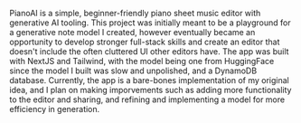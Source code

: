 PianoAI is a simple, beginner-friendly piano sheet music editor with generative AI tooling.
This project was initially meant to be a playground for a generative note model I created, however eventually became an opportunity to develop stronger full-stack skills and create an editor that doesn't include the often cluttered UI other editors have.
The app was built with NextJS and Tailwind, with the model being one from HuggingFace since the model I built was slow and unpolished, and a DynamoDB database.
Currently, the app is a bare-bones implementation of my original idea, and I plan on making imporvements such as adding more functionality to the editor and sharing, and refining and implementing a model for more efficiency in generation.
